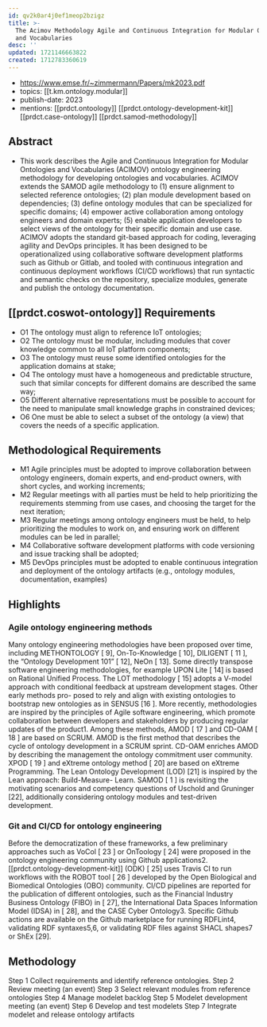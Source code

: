 ```yaml
---
id: qv2k0ar4j0ef1meop2bzigz
title: >-
  The Acimov Methodology Agile and Continuous Integration for Modular Ontologies
  and Vocabularies
desc: ''
updated: 1721146663822
created: 1712783360619
---
```


- https://www.emse.fr/~zimmermann/Papers/mk2023.pdf
- topics: [[t.km.ontology.modular]]
- publish-date: 2023
- mentions: [[prdct.ontoology]] [[prdct.ontology-development-kit]] [[prdct.case-ontology]] [[prdct.samod-methodology]]

## Abstract

- This work describes the Agile and Continuous Integration for Modular Ontologies and Vocabularies (ACIMOV) ontology engineering methodology for developing ontologies and vocabularies. ACIMOV extends the SAMOD agile methodology to (1) ensure alignment to selected reference ontologies; (2) plan module development based on dependencies; (3) define ontology modules that can be specialized for specific domains; (4) empower active collaboration among ontology engineers and domain experts; (5) enable application developers to select views of the ontology for their specific domain and use case. ACIMOV adopts the standard git-based approach for coding, leveraging agility and DevOps principles. It has been designed to be operationalized using collaborative software development platforms such as Github or Gitlab, and tooled with continuous integration and continuous deployment workflows (CI/CD workflows) that run syntactic and semantic checks on the repository, specialize modules, generate and publish the ontology documentation.


## [[prdct.coswot-ontology]] Requirements

- O1 The ontology must align to reference IoT ontologies;
- O2 The ontology must be modular, including modules that cover knowledge common to all IoT platform components;
- O3 The ontology must reuse some identified ontologies for the application domains at stake;
- O4 The ontology must have a homogeneous and predictable structure, such that similar concepts for different domains are described the same way;
- O5 Different alternative representations must be possible to account for the need to manipulate small knowledge graphs in constrained devices;
- O6 One must be able to select a subset of the ontology (a view) that covers the needs of a specific application.

## Methodological Requirements

- M1 Agile principles must be adopted to improve collaboration between ontology engineers, domain experts, and end-product owners, with short cycles, and working increments;
- M2 Regular meetings with all parties must be held to help prioritizing the requirements stemming from use cases, and choosing the target for the next iteration;
- M3 Regular meetings among ontology engineers must be held, to help prioritizing the modules to work on, and ensuring work on different modules can be led in parallel;
- M4 Collaborative software development platforms with code versioning and issue tracking shall be adopted;
- M5 DevOps principles must be adopted to enable continuous integration and deployment of the ontology artifacts (e.g., ontology modules, documentation, examples)
 
## Highlights

### Agile ontology engineering methods

Many ontology engineering methodologies have been proposed over time, including METHONTOLOGY [ 9], On-To-Knowledge [ 10], DILIGENT [ 11 ], the “Ontology Development 101” [ 12], NeOn [ 13]. Some directly transpose software engineering methodologies, for example UPON Lite [ 14] is based on Rational Unified Process. The LOT methodology [ 15] adopts a V-model approach with conditional feedback at upstream development stages. Other early methods pro- posed to rely and align with existing ontologies to bootstrap new ontologies as in SENSUS [16 ]. More recently, methodologies are inspired by the principles of Agile software engineering, which promote collaboration between developers and stakeholders by producing regular updates of the product1. Among these methods, AMOD [ 17 ] and CD-OAM [ 18 ] are based on SCRUM. AMOD is the first method that describes the cycle of ontology development in a SCRUM sprint. CD-OAM enriches AMOD by describing the management the ontology commitment user community. XPOD [ 19 ] and eXtreme ontology method [ 20] are based on eXtreme Programming. The Lean Ontology Development (LOD) [21] is inspired by the Lean approach: Build-Measure- Learn. SAMOD [ 1 ] is revisiting the motivating scenarios and competency questions of Uschold and Gruninger [22], additionally considering ontology modules and test-driven development.

### Git and CI/CD for ontology engineering

Before the democratization of these frameworks, a few preliminary approaches such as VoCol [ 23 ] or OnToology [ 24] were proposed in the ontology engineering community using Github applications2. [[prdct.ontology-development-kit]] (ODK) [ 25] uses Travis CI to run workflows with the ROBOT tool [ 26 ] developed by the Open Biological and Biomedical Ontologies (OBO) community. CI/CD pipelines are reported for the publication of different ontologies, such as the Financial Industry Business Ontology (FIBO) in [ 27], the International Data Spaces Information Model (IDSA) in [ 28], and the CASE Cyber Ontology3. Specific Github actions are available on the Github marketplace for running RDFLint4, validating RDF syntaxes5,6, or validating RDF files against SHACL shapes7 or ShEx [29].

## Methodology

Step 1 Collect requirements and identify reference ontologies.
Step 2 Review meeting (an event)
Step 3 Select relevant modules from reference ontologies
Step 4 Manage modelet backlog
Step 5 Modelet development meeting (an event)
Step 6 Develop and test modelets
Step 7 Integrate modelet and release ontology artifacts



